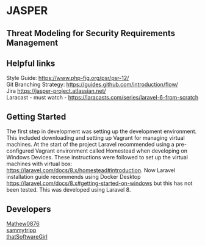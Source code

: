 # JASPER
## Threat Modeling for Security Requirements Management
<insert abstract from report and logo>

## Helpful links
Style Guide: https://www.php-fig.org/psr/psr-12/  
Git Branching Strategy: https://guides.github.com/introduction/flow/  
Jira https://jasper-project.atlassian.net/  
Laracast - must watch - https://laracasts.com/series/laravel-6-from-scratch

## Getting Started
The first step in development was setting up the development environment. This included downloading and setting up Vagrant for managing virtual machines. At the start of the project Laravel recommended using a pre-configured Vagrant environment called Homestead when developing on Windows Devices. These instructions were followed to set up the virtual machines with virtual box: https://laravel.com/docs/8.x/homestead#introduction. Now Laravel installation guide recommends using Docker Desktop https://laravel.com/docs/8.x#getting-started-on-windows but this has not been tested. This was developed using Laravel 8.


## Developers
[Mathew0876](https://github.com/Mathew0876)  
[sammytripp](https://github.com/sammytripp)  
[thatSoftwareGirl](https://github.com/thatSoftwareGirl)

